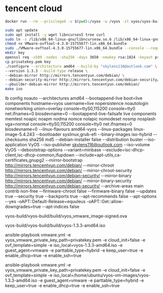 # tencent cloud

```bash
docker run --rm --privileged -v $(pwd):/vyos -w /vyos -it vyos/vyos-build:equuleus bash
```


```bash
sudo apt update
sudo apt install -y wget libncurses5 tree curl
sudo ln -s /lib/x86_64-linux-gnu/libncursesw.so.6 /lib/x86_64-linux-gnu/libncursesw.so.5
chmod +x VMware-ovftool-4.3.0-15755677-lin.x86_64.bundle
sudo ./VMware-ovftool-4.3.0-15755677-lin.x86_64.bundle --console --required --eulas-agreed
mkdir key
openssl req -x509 -nodes -sha256 -days 3650 -newkey rsa:1024 -keyout privatekey.pem -out privatekey.pem -subj "/C=US/ST=California/L=Palo Alto/O=VMware/CN=vyos"
cp privatekey.pem key
./configure --architecture amd64 --build-by "skylens116@outlook.com" \
--version 1.3.3 --build-type release \
--debian-mirror http://mirrors.tencentyun.com/debian/ \
--debian-security-mirror http://mirrors.tencentyun.com/debian-security/ \
--pbuilder-debian-mirror http://mirrors.tencentyun.com/debian/
make iso
```

 lb config noauto --architectures amd64 --bootappend-live boot=live components hostname=vyos username=live nopersistence noautologin nonetworking union=overlay console=ttyS0,115200 console=tty0 net.ifnames=0 biosdevname=0 --bootappend-live-failsafe live components memtest noapic noapm nodma nomce nolapic nomodeset nosmp nosplash vga=normal console=ttyS0,115200 console=tty0 net.ifnames=0 biosdevname=0 --linux-flavours amd64-vyos --linux-packages linux-image-5.4.243 --bootloader syslinux,grub-efi --binary-images iso-hybrid --checksums sha256 md5 --debian-installer false --distribution buster --iso-application VyOS --iso-publisher skylens116@outlook.com --iso-volume VyOS --debootstrap-options --variant=minbase --exclude=isc-dhcp-client,isc-dhcp-common,ifupdown --include=apt-utils,ca-certificates,gnupg2 --mirror-bootstrap http://mirrors.tencentyun.com/debian/ --mirror-chroot http://mirrors.tencentyun.com/debian/ --mirror-chroot-security http://mirrors.tencentyun.com/debian-security/ --mirror-binary http://mirrors.tencentyun.com/debian/ --mirror-binary-security http://mirrors.tencentyun.com/debian-security/ --archive-areas main contrib non-free --firmware-chroot false --firmware-binary false --updates true --security true --backports true --apt-recommends false --apt-options --yes -oAPT::Default-Release=equuleus -oAPT::Get::allow-downgrades=true --apt-indices false


vyos-build/vyos-build/build/vyos_vmware_image-signed.ova

vyos-build/vyos-build/build/vyos-1.3.3-amd64.iso

ansible-playbook vmware.yml -e vyos_vmware_private_key_path=privatekey.pem -e cloud_init=false -e ovf_template=simple -e iso_local=vyos-1.3.3-amd64.iso -e guest_agent=vmware -e parttable_type=hybrid -e keep_user=true -e enable_dhcp=true -e enable_ssh=true

ansible-playbook vmware.yml -e vyos_vmware_private_key_path=privatekey.pem -e cloud_init=false -e ovf_template=simple -e iso_local=/home/ubuntu/vyos-vm-images/vyos-1.3.3-amd64.iso -e guest_agent=vmware -e parttable_type=hybrid -e keep_user=true -e enable_dhcp=true -e enable_ssh=true